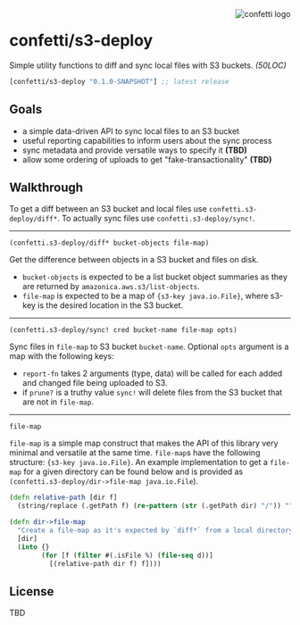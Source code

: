 <img src="https://cloud.githubusercontent.com/assets/97496/11431670/0ef1bb58-949d-11e5-83f7-d07cf1dd89c7.png" alt="confetti logo" align="right" />

# confetti/s3-deploy

Simple utility functions to diff and sync local files with S3 buckets. *(50LOC)*

[](dependency)
```clojure
[confetti/s3-deploy "0.1.0-SNAPSHOT"] ;; latest release
```
[](/dependency)

## Goals

- a simple data-driven API to sync local files to an S3 bucket
- useful reporting capabilities to inform users about the sync process
- sync metadata and provide versatile ways to specify it **(TBD)**
- allow some ordering of uploads to get "fake-transactionality" **(TBD)**

## Walkthrough

To get a diff between an S3 bucket and local files use `confetti.s3-deploy/diff*`. To actually sync files use `confetti.s3-deploy/sync!`.

---

`(confetti.s3-deploy/diff* bucket-objects file-map)`

Get the difference between objects in a S3 bucket and files on disk.

- `bucket-objects` is expected to be a list bucket object summaries as they are returned by `amazonica.aws.s3/list-objects`.
- `file-map` is expected to be a map of `{s3-key java.io.File}`, where s3-key is the desired location in the S3 bucket.

---

`(confetti.s3-deploy/sync! cred bucket-name file-map opts)`

Sync files in `file-map` to S3 bucket `bucket-name`. Optional `opts` argument is a map with the following keys:

- `report-fn` takes 2 arguments (type, data) will be called for each added and changed file being uploaded to S3.
- if `prune?` is a truthy value `sync!` will delete files from the S3 bucket that are not in `file-map`.

--- 

 `file-map`

`file-map` is a simple map construct that makes the API of this
library very minimal and versatile at the same time. `file-map`s
have the following structure: `{s3-key java.io.File}`. An example
implementation to get a `file-map` for a given directory can be found
below and is provided as `(confetti.s3-deploy/dir->file-map java.io.File`).

```clojure
(defn relative-path [dir f]
  (string/replace (.getPath f) (re-pattern (str (.getPath dir) "/")) ""))

(defn dir->file-map
  "Create a file-map as it's expected by `diff*` from a local directory."
  [dir]
  (into {}
        (for [f (filter #(.isFile %) (file-seq d))]
          [(relative-path dir f) f])))
```

## License

TBD
